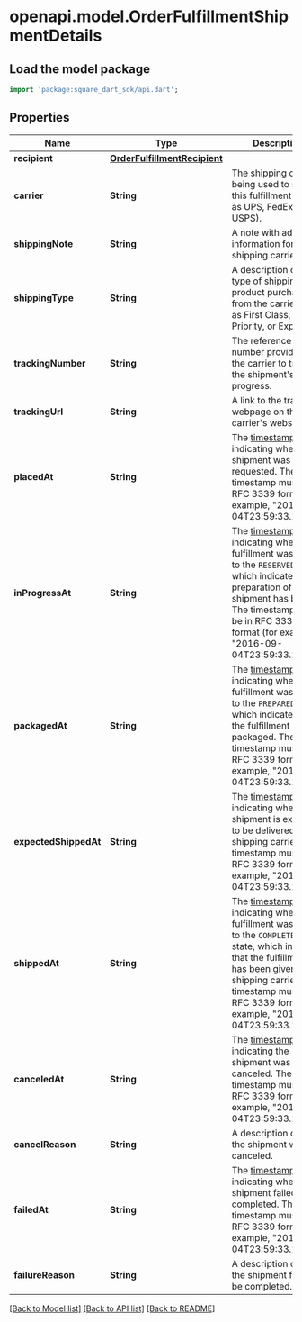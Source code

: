 # openapi.model.OrderFulfillmentShipmentDetails

## Load the model package
```dart
import 'package:square_dart_sdk/api.dart';
```

## Properties
Name | Type | Description | Notes
------------ | ------------- | ------------- | -------------
**recipient** | [**OrderFulfillmentRecipient**](OrderFulfillmentRecipient.md) |  | [optional] 
**carrier** | **String** | The shipping carrier being used to ship this fulfillment (such as UPS, FedEx, or USPS). | [optional] 
**shippingNote** | **String** | A note with additional information for the shipping carrier. | [optional] 
**shippingType** | **String** | A description of the type of shipping product purchased from the carrier (such as First Class, Priority, or Express). | [optional] 
**trackingNumber** | **String** | The reference number provided by the carrier to track the shipment's progress. | [optional] 
**trackingUrl** | **String** | A link to the tracking webpage on the carrier's website. | [optional] 
**placedAt** | **String** | The [timestamp](https://developer.squareup.com/docs/build-basics/working-with-dates) indicating when the shipment was requested. The timestamp must be in RFC 3339 format (for example, \"2016-09-04T23:59:33.123Z\"). | [optional] 
**inProgressAt** | **String** | The [timestamp](https://developer.squareup.com/docs/build-basics/working-with-dates) indicating when this fulfillment was moved to the `RESERVED` state, which  indicates that preparation of this shipment has begun. The timestamp must be in RFC 3339 format (for example, \"2016-09-04T23:59:33.123Z\"). | [optional] 
**packagedAt** | **String** | The [timestamp](https://developer.squareup.com/docs/build-basics/working-with-dates) indicating when this fulfillment was moved to the `PREPARED` state, which indicates that the fulfillment is packaged. The timestamp must be in RFC 3339 format (for example, \"2016-09-04T23:59:33.123Z\"). | [optional] 
**expectedShippedAt** | **String** | The [timestamp](https://developer.squareup.com/docs/build-basics/working-with-dates) indicating when the shipment is expected to be delivered to the shipping carrier. The timestamp must be in RFC 3339 format (for example, \"2016-09-04T23:59:33.123Z\"). | [optional] 
**shippedAt** | **String** | The [timestamp](https://developer.squareup.com/docs/build-basics/working-with-dates) indicating when this fulfillment was moved to the `COMPLETED` state, which indicates that the fulfillment has been given to the shipping carrier. The timestamp must be in RFC 3339 format (for example, \"2016-09-04T23:59:33.123Z\"). | [optional] 
**canceledAt** | **String** | The [timestamp](https://developer.squareup.com/docs/build-basics/working-with-dates) indicating the shipment was canceled. The timestamp must be in RFC 3339 format (for example, \"2016-09-04T23:59:33.123Z\"). | [optional] 
**cancelReason** | **String** | A description of why the shipment was canceled. | [optional] 
**failedAt** | **String** | The [timestamp](https://developer.squareup.com/docs/build-basics/working-with-dates) indicating when the shipment failed to be completed. The timestamp must be in RFC 3339 format (for example, \"2016-09-04T23:59:33.123Z\"). | [optional] 
**failureReason** | **String** | A description of why the shipment failed to be completed. | [optional] 

[[Back to Model list]](../README.md#documentation-for-models) [[Back to API list]](../README.md#documentation-for-api-endpoints) [[Back to README]](../README.md)


